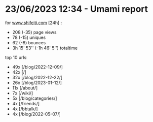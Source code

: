 # 23/06/2023 12:34 - Umami report
for www.shifeiti.com [24h] :

 - 208 (-35) page views
 - 78 (-15) uniques
 - 62 (-8) bounces
 - 3h 15' 53'' (-1h 46' 5'') totaltime


top 10 urls:
 - 49x [/blog/2022-12-09/]
 - 42x [/]
 - 32x [/blog/2022-12-22/]
 - 26x [/blog/2023-01-12/]
 - 11x [/about/]
 - 7x [/wiki/]
 - 5x [/blog/categories/]
 - 4x [/friends/]
 - 4x [/bbtalk/]
 - 4x [/blog/2022-05-07/]


